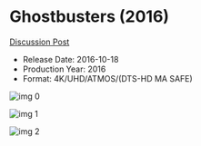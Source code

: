 # Ghostbusters (2016)

[Discussion Post](https://www.avsforum.com/threads/bass-eq-for-filtered-movies.2995212/post-57655832)

* Release Date: 2016-10-18
* Production Year: 2016
* Format: 4K/UHD/ATMOS/(DTS-HD MA SAFE)

![img 0](https://i.imgur.com/4IQBIPj.jpg)

![img 1](https://i.imgur.com/N02BVg3.jpg)

![img 2](https://i.imgur.com/DKXnZEt.png)

